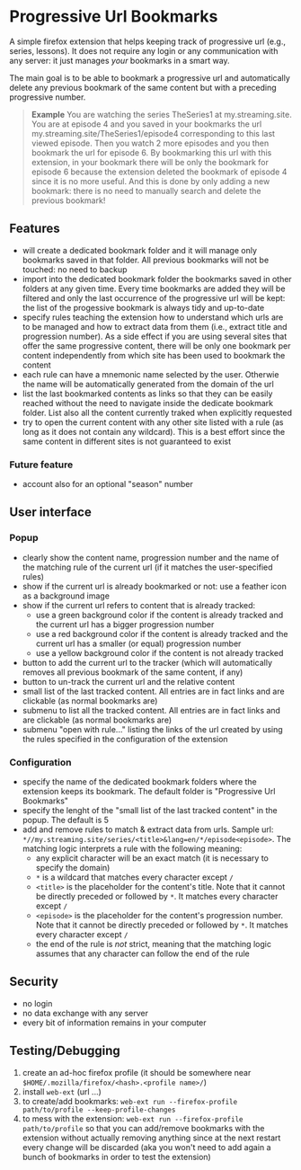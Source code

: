 # Progressive Url Bookmarks

A simple firefox extension that helps keeping track of progressive url (e.g., series, lessons).
It does not require any login or any communication with any server: it just manages *your* bookmarks in a smart way.

The main goal is to be able to bookmark a progressive url and automatically delete any previous bookmark of the same content but with a preceding progressive number.
> **Example**
> You are watching the series TheSeries1 at my.streaming.site. You are at episode 4 and you saved in your bookmarks the url my.streaming.site/TheSeries1/episode4 corresponding to this last viewed episode. 
> Then you watch 2 more episodes and you then bookmark the url for episode 6.
> By bookmarking this url with this extension, in your bookmark there will be only the bookmark for episode 6 because the extension deleted the bookmark of episode 4 since it is no more useful. And this is done by only adding a new bookmark: there is no need to manually search and delete the previous bookmark!

## Features
* will create a dedicated bookmark folder and it will manage only bookmarks saved in that folder. All previous bookmarks will not be touched: no need to backup
* import into the dedicated bookmark folder the bookmarks saved in other folders at any given time. Every time bookmarks are added they will be filtered and only the last occurrence of the progressive url will be kept: the list of the progessive bookmark is always tidy and up-to-date
* specify rules teaching the extension how to understand which urls are to be managed and how to extract data from them (i.e., extract title and progression number). As a side effect if you are using several sites that offer the same progressive content, there will be only one bookmark per content independently from which site has been used to bookmark the content
* each rule can have a mnemonic name selected by the user. Otherwie the name will be automatically generated from the domain of the url
* list the last bookmarked contents as links so that they can be easily reached without the need to navigate inside the dedicate bookmark folder. List also all the content currently traked when explicitly requested
* try to open the current content with any other site listed with a rule (as long as it does not contain any wildcard). This is a best effort since the same content in different sites is not guaranteed to exist

### Future feature
* account also for an optional "season" number

## User interface
### Popup
* clearly show the content name, progression number and the name of the matching rule of the current url (if it matches the user-specified rules)
* show if the current url is already bookmarked or not: use a feather icon as a background image
* show if the current url refers to content that is already tracked:
   * use a green background color if the content is already tracked and the current url has a bigger progression number
   * use a red background color if the content is already tracked and the current url has a smaller (or equal) progression number
   * use a yellow background color if the content is not already tracked
* button to add the current url to the tracker (which will automatically removes all previous bookmark of the same content, if any)
* button to un-track the current url and the relative content
* small list of the last tracked content. All entries are in fact links and are clickable (as normal bookmarks are)
* submenu to list all the tracked content. All entries are in fact links and are clickable (as normal bookmarks are)
* submenu "open with rule..." listing the links of the url created by using the rules specified in the configuration of the extension

### Configuration
* specify the name of the dedicated bookmark folders where the extension keeps its bookmark. The default folder is "Progressive Url Bookmarks"
* specify the lenght of the "small list of the last tracked content" in the popup. The default is 5
* add and remove rules to match & extract data from urls. Sample url: `*//my.streaming.site/series/<title>&lang=en/*/episode<episode>`. The matching logic interprets a rule with the following meaning:
   * any explicit character will be an exact match (it is necessary to specify the domain)
   * `*` is a wildcard that matches every character except `/`
   * `<title>` is the placeholder for the content's title. Note that it cannot be directly preceded or followed by `*`. It matches every character except `/`
   * `<episode>` is the placeholder for the content's progression number. Note that it cannot be directly preceded or followed by `*`. It matches every character except `/`
   * the end of the rule is *not* strict, meaning that the matching logic assumes that any character can follow the end of the rule


## Security
* no login
* no data exchange with any server
* every bit of information remains in your computer


## Testing/Debugging

1. create an ad-hoc firefox profile (it should be somewhere near `$HOME/.mozilla/firefox/<hash>.<profile name>/`)
2. install `web-ext` (url ...)
3. to create/add bookmarks: `web-ext run --firefox-profile path/to/profile --keep-profile-changes`
4. to mess with the extension: `web-ext run --firefox-profile path/to/profile` so that you can add/remove bookmarks with the extension without actually removing anything since at the next restart every change will be discarded (aka you won't need to add again a bunch of bookmarks in order to test the extension)
